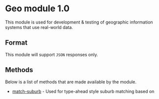 # Geo module 1.0

This module is used for development & testing of geographic information systems that use real-world data.

## Format

This module will support `JSON` responses only.

## Methods

Below is a list of methods that are made available by the module.

* [match-suburb](match-suburb/) - Used for type-ahead style suburb matching based on 